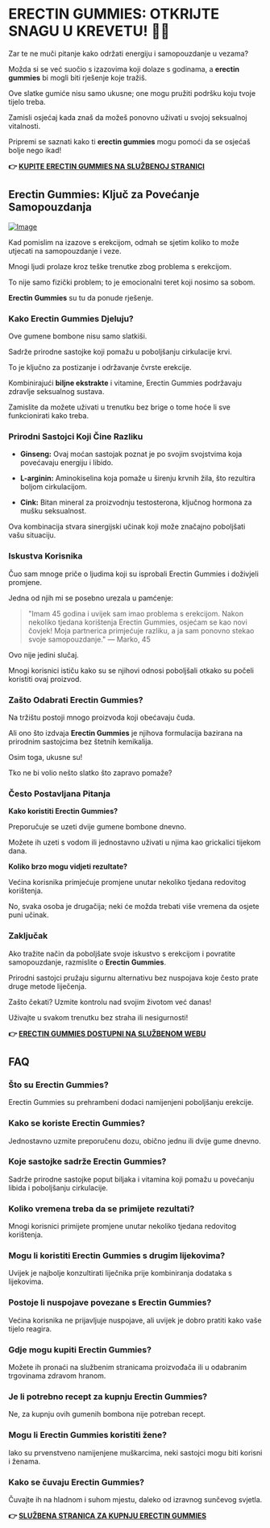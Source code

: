 # ERECTIN GUMMIES: OTKRIJTE SNAGU U KREVETU! 🍬💪

Zar te ne muči pitanje kako održati energiju i samopouzdanje u vezama? 

Možda si se već suočio s izazovima koji dolaze s godinama, a **erectin gummies** bi mogli biti rješenje koje tražiš. 

Ove slatke gumiće nisu samo ukusne; one mogu pružiti podršku koju tvoje tijelo treba. 

Zamisli osjećaj kada znaš da možeš ponovno uživati u svojoj seksualnoj vitalnosti. 

Pripremi se saznati kako ti **erectin gummies** mogu pomoći da se osjećaš bolje nego ikad!



**👉 [KUPITE ERECTIN GUMMIES NA SLUŽBENOJ STRANICI](https://gchaffi.com/ENs32BWR)**

## Erectin Gummies: Ključ za Povećanje Samopouzdanja

[![Image](https://www2.sellhealth.com/262/erectingummies_3_1.jpg)](https://gchaffi.com/ENs32BWR)

Kad pomislim na izazove s erekcijom, odmah se sjetim koliko to može utjecati na samopouzdanje i veze. 

Mnogi ljudi prolaze kroz teške trenutke zbog problema s erekcijom. 

To nije samo fizički problem; to je emocionalni teret koji nosimo sa sobom.

**Erectin Gummies** su tu da ponude rješenje.

### Kako Erectin Gummies Djeluju?

Ove gumene bombone nisu samo slatkiši. 

Sadrže prirodne sastojke koji pomažu u poboljšanju cirkulacije krvi. 

To je ključno za postizanje i održavanje čvrste erekcije.

Kombinirajući **biljne ekstrakte** i vitamine, Erectin Gummies podržavaju zdravlje seksualnog sustava.

Zamislite da možete uživati u trenutku bez brige o tome hoće li sve funkcionirati kako treba. 

### Prirodni Sastojci Koji Čine Razliku

- **Ginseng:** Ovaj moćan sastojak poznat je po svojim svojstvima koja povećavaju energiju i libido.
  
- **L-arginin:** Aminokiselina koja pomaže u širenju krvnih žila, što rezultira boljom cirkulacijom.

- **Cink:** Bitan mineral za proizvodnju testosterona, ključnog hormona za mušku seksualnost.

Ova kombinacija stvara sinergijski učinak koji može značajno poboljšati vašu situaciju. 

### Iskustva Korisnika

Čuo sam mnoge priče o ljudima koji su isprobali Erectin Gummies i doživjeli promjene.

Jedna od njih mi se posebno urezala u pamćenje:

> "Imam 45 godina i uvijek sam imao problema s erekcijom. 
> Nakon nekoliko tjedana korištenja Erectin Gummies, osjećam se kao novi čovjek! 
> Moja partnerica primjećuje razliku, a ja sam ponovno stekao svoje samopouzdanje." 
> — Marko, 45

Ovo nije jedini slučaj. 

Mnogi korisnici ističu kako su se njihovi odnosi poboljšali otkako su počeli koristiti ovaj proizvod.

### Zašto Odabrati Erectin Gummies?

Na tržištu postoji mnogo proizvoda koji obećavaju čuda. 

Ali ono što izdvaja **Erectin Gummies** je njihova formulacija bazirana na prirodnim sastojcima bez štetnih kemikalija.

Osim toga, ukusne su! 

Tko ne bi volio nešto slatko što zapravo pomaže?

### Često Postavljana Pitanja

**Kako koristiti Erectin Gummies?**

Preporučuje se uzeti dvije gumene bombone dnevno. 

Možete ih uzeti s vodom ili jednostavno uživati u njima kao grickalici tijekom dana.

**Koliko brzo mogu vidjeti rezultate?**

Većina korisnika primjećuje promjene unutar nekoliko tjedana redovitog korištenja. 

No, svaka osoba je drugačija; neki će možda trebati više vremena da osjete puni učinak.

### Zaključak

Ako tražite način da poboljšate svoje iskustvo s erekcijom i povratite samopouzdanje, razmislite o **Erectin Gummies**. 

Prirodni sastojci pružaju sigurnu alternativu bez nuspojava koje često prate druge metode liječenja.

Zašto čekati? Uzmite kontrolu nad svojim životom već danas!

Uživajte u svakom trenutku bez straha ili nesigurnosti!



**👉 [ERECTIN GUMMIES DOSTUPNI NA SLUŽBENOM WEBU](https://gchaffi.com/ENs32BWR)**

## FAQ

### Što su Erectin Gummies?
Erectin Gummies su prehrambeni dodaci namijenjeni poboljšanju erekcije. 

### Kako se koriste Erectin Gummies?
Jednostavno uzmite preporučenu dozu, obično jednu ili dvije gume dnevno. 

### Koje sastojke sadrže Erectin Gummies?
Sadrže prirodne sastojke poput biljaka i vitamina koji pomažu u povećanju libida i poboljšanju cirkulacije.

### Koliko vremena treba da se primijete rezultati?
Mnogi korisnici primijete promjene unutar nekoliko tjedana redovitog korištenja.

### Mogu li koristiti Erectin Gummies s drugim lijekovima?
Uvijek je najbolje konzultirati liječnika prije kombiniranja dodataka s lijekovima.

### Postoje li nuspojave povezane s Erectin Gummies?
Većina korisnika ne prijavljuje nuspojave, ali uvijek je dobro pratiti kako vaše tijelo reagira.

### Gdje mogu kupiti Erectin Gummies?
Možete ih pronaći na službenim stranicama proizvođača ili u odabranim trgovinama zdravom hranom.

### Je li potrebno recept za kupnju Erectin Gummies?
Ne, za kupnju ovih gumenih bombona nije potreban recept.

### Mogu li Erectin Gummies koristiti žene?
Iako su prvenstveno namijenjene muškarcima, neki sastojci mogu biti korisni i ženama. 

### Kako se čuvaju Erectin Gummies?
Čuvajte ih na hladnom i suhom mjestu, daleko od izravnog sunčevog svjetla.



**👉 [SLUŽBENA STRANICA ZA KUPNJU ERECTIN GUMMIES](https://gchaffi.com/ENs32BWR)**